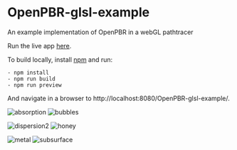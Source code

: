 # OpenPBR-glsl-example
An example implementation of OpenPBR in a webGL pathtracer

Run the live app [here](https://portsmouth.github.io/OpenPBR-glsl-example/).

To build locally, install [npm](https://www.npmjs.com/) and run:

    - npm install
    - npm run build
    - npm run preview

And navigate in a browser to http://localhost:8080/OpenPBR-glsl-example/.

![absorption](https://portsmouth.github.io/OpenPBR-glsl-example/images/absorption.png) ![bubbles](https://portsmouth.github.io/OpenPBR-glsl-example/images/bubbles.png)

![dispersion2](https://portsmouth.github.io/OpenPBR-glsl-example/images/dispersion2.png) ![honey](https://portsmouth.github.io/OpenPBR-glsl-example/images/honey.png)

![metal](https://portsmouth.github.io/OpenPBR-glsl-example/images/metal.png) ![subsurface](https://portsmouth.github.io/OpenPBR-glsl-example/images/subsurface.png)

